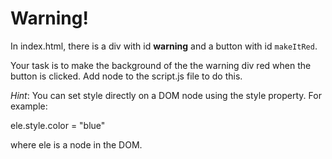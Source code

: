 # Warning!

In index.html, there is a div with id **warning** and a button with id `makeItRed`.

Your task is to make the background of the the warning div red when the button is clicked. Add node to the script.js file to do this.

_Hint_: You can set style directly on a DOM node using the style property. For example:

ele.style.color = "blue"

where ele is a node in the DOM.
